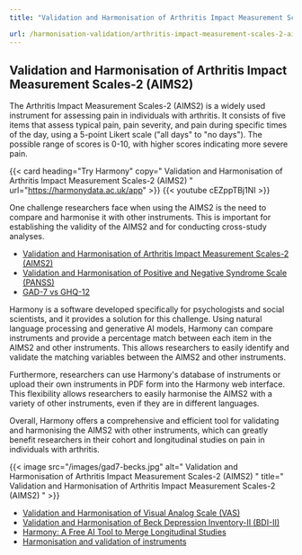```yaml
---
title: "Validation and Harmonisation of Arthritis Impact Measurement Scales-2 (AIMS2)"

url: /harmonisation-validation/arthritis-impact-measurement-scales-2-aims2
---
```


## Validation and Harmonisation of Arthritis Impact Measurement Scales-2 (AIMS2)

The Arthritis Impact Measurement Scales-2 (AIMS2) is a widely used instrument for assessing pain in individuals with arthritis. It consists of five items that assess typical pain, pain severity, and pain during specific times of the day, using a 5-point Likert scale ("all days" to "no days"). The possible range of scores is 0-10, with higher scores indicating more severe pain.

{{< card heading="Try Harmony" copy=" Validation and Harmonisation of Arthritis Impact Measurement Scales-2 (AIMS2) " url="https://harmonydata.ac.uk/app" >}}
{{< youtube cEZppTBj1NI >}}

One challenge researchers face when using the AIMS2 is the need to compare and harmonise it with other instruments. This is important for establishing the validity of the AIMS2 and for conducting cross-study analyses.

* [Validation and Harmonisation of Arthritis Impact Measurement Scales-2 (AIMS2)](/harmonisation-validation/arthritis-impact-measurement-scales-2-aims2)
* [Validation and Harmonisation of Positive and Negative Syndrome Scale (PANSS)](/harmonisation-validation/positive-and-negative-syndrome-scale-panss)
* [GAD-7 vs GHQ-12](/compare-harmonise-instruments/gad-7-vs-ghq-12/)

Harmony is a software developed specifically for psychologists and social scientists, and it provides a solution for this challenge. Using natural language processing and generative AI models, Harmony can compare instruments and provide a percentage match between each item in the AIMS2 and other instruments. This allows researchers to easily identify and validate the matching variables between the AIMS2 and other instruments.

Furthermore, researchers can use Harmony's database of instruments or upload their own instruments in PDF form into the Harmony web interface. This flexibility allows researchers to easily harmonise the AIMS2 with a variety of other instruments, even if they are in different languages.

Overall, Harmony offers a comprehensive and efficient tool for validating and harmonising the AIMS2 with other instruments, which can greatly benefit researchers in their cohort and longitudinal studies on pain in individuals with arthritis. 


{{< image src="/images/gad7-becks.jpg" alt=" Validation and Harmonisation of Arthritis Impact Measurement Scales-2 (AIMS2) " title=" Validation and Harmonisation of Arthritis Impact Measurement Scales-2 (AIMS2) " >}}









* [Validation and Harmonisation of Visual Analog Scale (VAS)](/harmonisation-validation/visual-analog-scale-vas)
* [Validation and Harmonisation of Beck Depression Inventory-II (BDI-II)](/harmonisation-validation/beck-depression-inventory-ii-bdi-ii)
* [Harmony: A Free AI Tool to Merge Longitudinal Studies](/item-harmonisation/harmony-a-free-ai-tool-to-merge-longitudinal-studies)
* [Harmonisation and validation of instruments](/harmonisation-validation/)